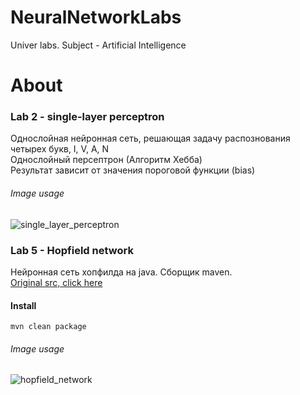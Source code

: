 # NeuralNetworkLabs
Univer labs. Subject - Artificial Intelligence

# About
### Lab 2 - single-layer perceptron
Однослойная нейронная сеть, решающая задачу распознования четырех букв, I, V, A, N  
Однослойный персептрон (Алгоритм Хебба)  
Результат зависит от значения пороговой функции (bias)  

###### Image usage
![single_layer_perceptron](https://pbs.twimg.com/media/DWgARDNWsAA1Cxf.jpg:large)  
  

### Lab 5 - Hopfield network
Нейронная сеть хопфилда на java. Сборщик maven.  
[Original src, click here](https://github.com/TortugaRus/HopfieldNetworks)

#### Install
```
mvn clean package  
```

###### Image usage
![hopfield_network](https://pbs.twimg.com/media/DW-f2f4WsAAtH53.jpg:large)  
